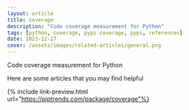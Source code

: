 ```yaml
---
layout: article
title: coverage
description: "Code coverage measurement for Python"
tags: [python, coverage, pypi coverage, pypi, references]
date: 2023-12-27
cover: /assets/images/related-articles/general.png
---
```


Code coverage measurement for Python

Here are some articles that you may find helpful

{% include link-preview.html url="https://piptrends.com/package/coverage"%}